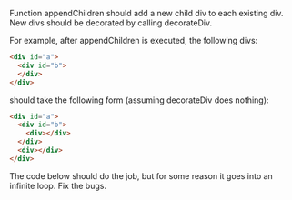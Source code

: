 Function appendChildren should add a new child div to each existing div. New divs should be decorated by calling decorateDiv.

For example, after appendChildren is executed, the following divs:

```html
<div id="a">
  <div id="b">
  </div>
</div>
```

should take the following form (assuming decorateDiv does nothing):

```html
<div id="a">
  <div id="b">
    <div></div>
  </div>
  <div></div>
</div>
```

The code below should do the job, but for some reason it goes into an infinite loop. Fix the bugs.

